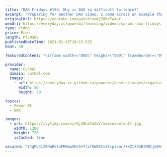 ```yaml
---
title: "DAX Fridays #193: Why is DAX so difficult to learn?"
excerpt: "Preparing for another DAX video, I came across an example that perfectly exemplifies why DAX can be so hard to understand.  Chapters: 00:00 Intro 00:20 Examples of different contexts 03:40 Do I have any filters applied to my visual? 04:50 How to get better at DAX Done!   Here you can download all the"
originalUrl: https://youtube.com/watch?v=KjZ8hxTwXoY
webUrl: https://everyday.cc/powerbi/learning/videos/curbal-dax-fridays-193-why-is-dax-so-difficult-to-learn/
type: video
price: Free
length: PT5M50S
publishedDateTime: 2021-01-15T10:15:53Z
heat: 50

featuredContent: "<iframe width=\"800\" height=\"500\" frameborder=\"0\" src=\"https://www.youtube.com/embed/KjZ8hxTwXoY\" allow=\"accelerometer; autoplay; encrypted-media; gyroscope; picture-in-picture\" allowfullscreen></iframe>"

provider:
  name: Curbal
  domain: curbal.com
  images:
    - url: https://everyday-cc.github.io/powerbi/assets/images/organizations/curbal.com-50x50.jpg
      width: 50
      height: 50

topics:
  - Power BI
  - DAX

images:
  - url: https://i.ytimg.com/vi/KjZ8hxTwXoY/maxresdefault.jpg
    width: 1280
    height: 720
    isCached: true

secured: "YJgPV41Z0HaHVtoFMNmw9HzS+YtzfOW6SCs5fcpiawr/++ZtSZeBtMNIjG0hvoL+CQEXH4qapVVb9AUr0JbdY8phmh4PvTpAIP5ANm42pbPMwetBecSqG6WchDUX00mdQ9F5jfXScPY/v3ofN9znyoCv/9cyTKRboa7qNbGXv9kwssHbZFcm7RQDAnTe1EPJeP8zLiuKxhg5n0vzl3udNaMgAIXNc20SeVX8a7asjYMqCeWK+/CpHUXlcDEbi8OkZRnBTI5HJITyp5ewLhr6akIacjpwo5sHrc+ShQKYL/HZ9KQjE8TxVEF/WznuLNjcUFMuZYadFIs5Bw9L81d5T4KHDDt/V8iurdakPBVVvdROFTuLcV1teXHetcP/prVArjIPNDfV6/2P+gQIihlTcTwBSPbAbGoQ8fbZhwP4HV4=;/D+YSamNF7lUlTSCqOU29w=="
---
```


